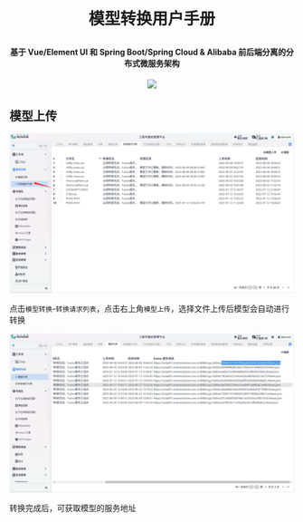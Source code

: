 <h1 align="center" style="margin: 30px 0 30px; font-weight: bold;">模型转换用户手册</h1>
<h4 align="center">基于 Vue/Element UI 和 Spring Boot/Spring Cloud & Alibaba 前后端分离的分布式微服务架构</h4>
<p align="center">
    <a href="http://imc.smartsolutions.com.cn/login"></a>
    <a href="http://imc.smartsolutions.com.cn/login"><img src="https://img.shields.io/badge/IMC-v3.5.0-brightgreen.svg"></a>	
</p>



## 模型上传

![](../../img/模型上传.png)

点击`模型转换`-`转换请求列表`，点击右上角`模型上传`，选择文件上传后模型会自动进行转换

![](../../img/模型服务地址.png)

转换完成后，可获取模型的服务地址

